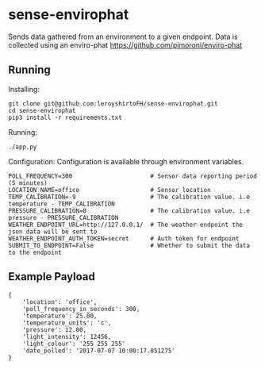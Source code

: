 # sense-envirophat

Sends data gathered from an environment to a given endpoint.
Data is collected using an enviro-phat https://github.com/pimoroni/enviro-phat


## Running
Installing:
```
git clone git@github.com:leroyshirtoFH/sense-envirophat.git
cd sense-envirophat
pip3 install -r requirements.txt
```

Running:
```
./app.py
```

Configuration:
Configuration is available through environment variables.
```
POLL_FREQUENCY=300                      # Sensor data reporting period (5 minutes)
LOCATION_NAME=office                    # Sensor location
TEMP_CALIBRATION=-9                     # The calibration value. i.e temperature - TEMP_CALIBRATION
PRESSURE_CALIBRATION=0                  # The calibration value. i.e pressure - PRESSURE_CALIBRATION
WEATHER_ENDPOINT_URL=http://127.0.0.1/  # The weather endpoint the json data will be sent to
WEATHER_ENDPOINT_AUTH_TOKEN=secret      # Auth token for endpoint
SUBMIT_TO_ENDPOINT=False                # Whether to submit the data to the endpoint
```


## Example Payload
```
{
    'location': 'office',
    'poll_frequency_in_seconds': 300,
    'temperature': 25.00,
    'temperature_units': 'c',
    'pressure': 12.00,
    'light_intensity': 12456,
    'light_colour': '255 255 255'
    'date_polled': '2017-07-07 10:00:17.051275'
}
```
